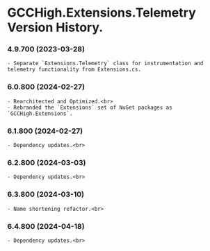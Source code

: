 ﻿# GCCHigh.Extensions.Telemetry Version History.

### **4.9.700 (2023-03-28)**<br>
	- Separate `Extensions.Telemetry` class for instrumentation and telemetry functionality from Extensions.cs.

### **6.0.800 (2024-02-27)**<br>
	- Rearchitected and Optimized.<br>
	- Rebranded the `Extensions` set of NuGet packages as `GCCHigh.Extensions`.

### **6.1.800 (2024-02-27)**<br>
	- Dependency updates.<br>

### **6.2.800 (2024-03-03)**<br>
	- Dependency updates.<br>

### **6.3.800 (2024-03-10)**<br>
	- Name shortening refactor.<br>

### **6.4.800 (2024-04-18)**<br>
	- Dependency updates.<br>

